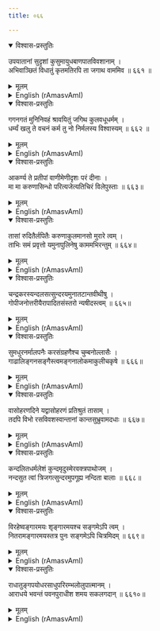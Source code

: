 ```yaml
---
title: ०६६

---
```

<div class="audioEmbed"  caption="सीतालक्ष्मी-वाचनम्" src="https://archive.org/download/nArAyaNIyam-shlokawise-audio/066/066_01.mp3"></div>
<details open><summary>विश्वास-प्रस्तुतिः</summary>

उपयातानां सुदृशां कुसुमायुधबाणपातविवशानाम् ।  
अभिवाञ्छितं विधातुं कृतमतिरपि ता जगाथ वाममिव ॥ ६६१ ॥
</details>
<details><summary>मूलम्</summary>

उपयातानां सुदृशां कुसुमायुधबाणपातविवशानाम् ।  
अभिवाञ्छितं विधातुं कृतमतिरपि ता जगाथ वाममिव ॥ ६६१ ॥
</details>





<details ><summary>English (rAmasvAmI)</summary>

Despite being inwardly intent on gratifying the wishes of those love-struck maidens, Thou didst, outwardly, give the appearance of frowning upon them for their conduct and spoke to them in an admonitory vein.


</details>

<div class="audioEmbed"  caption="सीतालक्ष्मी-वाचनम्" src="https://archive.org/download/nArAyaNIyam-shlokawise-audio/066/066_02.mp3"></div>
<details open><summary>विश्वास-प्रस्तुतिः</summary>

गगनगतं मुनिनिवहं श्रावयितुं जगिथ कुलवधूधर्मम् ।  
धर्म्यं खलु ते वचनं कर्म तु नो निर्मलस्य विश्वास्यम् ॥ ६६२ ॥
</details>
<details><summary>मूलम्</summary>

गगनगतं मुनिनिवहं श्रावयितुं जगिथ कुलवधूधर्मम् ।  
धर्म्यं खलु ते वचनं कर्म तु नो निर्मलस्य विश्वास्यम् ॥ ६६२ ॥
</details>





<details ><summary>English (rAmasvAmI)</summary>

Listened to by the Sages assembled in the heavens, and through them, for the edification of the world at large, Thou didst expatiate upon the Dharma (virtues, duties, etc) of wives and mothers. Thy advice was, indeed, in the highest traditions of Dharma Shastra, but Thy deeds are not meant for emulation by mere mortals, as Thou art immaculate and free from the taint of attachments.


</details>

<div class="audioEmbed"  caption="सीतालक्ष्मी-वाचनम्" src="https://archive.org/download/nArAyaNIyam-shlokawise-audio/066/066_03.mp3"></div>
<details open><summary>विश्वास-प्रस्तुतिः</summary>

आकर्ण्य ते प्रतीपां वाणीमेणीदृशः परं दीनाः ।  
मा मा करुणासिन्धो परित्यजेत्यतिचिरं विलेपुस्ताः ॥ ६६३॥
</details>
<details><summary>मूलम्</summary>

आकर्ण्य ते प्रतीपां वाणीमेणीदृशः परं दीनाः ।  
मा मा करुणासिन्धो परित्यजेत्यतिचिरं विलेपुस्ताः ॥ ६६३॥
</details>





<details ><summary>English (rAmasvAmI)</summary>

Taken aback by Thy adverse counsel, those doe-eyed ones were overwhelmed with grief and earnestly implored Thee not to forsake them.


</details>

<div class="audioEmbed"  caption="सीतालक्ष्मी-वाचनम्" src="https://archive.org/download/nArAyaNIyam-shlokawise-audio/066/066_04.mp3"></div>
<details open><summary>विश्वास-प्रस्तुतिः</summary>

तासां रुदितैर्लपितैः करुणाकुलमानसो मुरारे त्वम् ।  
ताभिः समं प्रवृत्तो यमुनापुलिनेषु काममभिरन्तुम् ॥ ६६४॥
</details>
<details><summary>मूलम्</summary>

तासां रुदितैर्लपितैः करुणाकुलमानसो मुरारे त्वम् ।  
ताभिः समं प्रवृत्तो यमुनापुलिनेषु काममभिरन्तुम् ॥ ६६४॥
</details>





<details ><summary>English (rAmasvAmI)</summary>

Moved by their lamentations and entreaties, O Slayer of Mura ! Thou didst, out of compassion, deign to engage without reserve in amorous sports with them, on the sandy stretches on the banks of  the Yamuna river.


</details>

<div class="audioEmbed"  caption="सीतालक्ष्मी-वाचनम्" src="https://archive.org/download/nArAyaNIyam-shlokawise-audio/066/066_05.mp3"></div>
<details open><summary>विश्वास-प्रस्तुतिः</summary>

चन्द्रकरस्यन्दलसत्सुन्दरयमुनातटान्तवीथीषु ।  
गोपीजनोत्तरीयैरापादितसंस्तरो न्यषीदस्त्वम् ॥ ६६५॥
</details>
<details><summary>मूलम्</summary>

चन्द्रकरस्यन्दलसत्सुन्दरयमुनातटान्तवीथीषु ।  
गोपीजनोत्तरीयैरापादितसंस्तरो न्यषीदस्त्वम् ॥ ६६५॥
</details>





<details ><summary>English (rAmasvAmI)</summary>

On those sandy stretches, illumined by the moon's rays, Thou didst, then, sit on a cushion fashioned out of the upper garments of those Gopis.


</details>

<div class="audioEmbed"  caption="सीतालक्ष्मी-वाचनम्" src="https://archive.org/download/nArAyaNIyam-shlokawise-audio/066/066_06.mp3"></div>
<details open><summary>विश्वास-प्रस्तुतिः</summary>

सुमधुरनर्मालपनैः करसंग्रहणैश्च चुम्बनोल्लासैः ।  
गाढालिङ्गनसङ्गैस्त्वमङ्गनालोकमाकुलीचकृषे ॥ ६६६॥
</details>
<details><summary>मूलम्</summary>

सुमधुरनर्मालपनैः करसंग्रहणैश्च चुम्बनोल्लासैः ।  
गाढालिङ्गनसङ्गैस्त्वमङ्गनालोकमाकुलीचकृषे ॥ ६६६॥
</details>





<details ><summary>English (rAmasvAmI)</summary>

With sweet, playful conversation, linking of hands, amorous kisses and warm embraces, Thou didst make those maidens ecstatic.


</details>

<div class="audioEmbed"  caption="सीतालक्ष्मी-वाचनम्" src="https://archive.org/download/nArAyaNIyam-shlokawise-audio/066/066_07.mp3"></div>
<details open><summary>विश्वास-प्रस्तुतिः</summary>

वासोहरणदिने यद्वासोहरणं प्रतिश्रुतं तासाम् ।  
तदपि विभो रसविवशस्वान्तानां कान्तसुभ्रुवामदधाः ॥ ६६७॥
</details>
<details><summary>मूलम्</summary>

वासोहरणदिने यद्वासोहरणं प्रतिश्रुतं तासाम् ।  
तदपि विभो रसविवशस्वान्तानां कान्तसुभ्रुवामदधाः ॥ ६६७॥
</details>





<details ><summary>English (rAmasvAmI)</summary>

To those pretty damsels, whose minds were steeped in bliss, O Lord of Charming Aspect ! Thou didst, on that occasion, redeem Thy promise made when taking their clothes away, by erasing their sense of "I" and "Mine".


</details>

<div class="audioEmbed"  caption="सीतालक्ष्मी-वाचनम्" src="https://archive.org/download/nArAyaNIyam-shlokawise-audio/066/066_08.mp3"></div>
<details open><summary>विश्वास-प्रस्तुतिः</summary>

कन्दलितधर्मलेशं कुन्दमृदुस्मेरवक्त्रपाथोजम् ।  
नन्दसुत त्वां त्रिजगत्सुन्दरमुपगूह्य नन्दिता बालाः ॥ ६६८॥
</details>
<details><summary>मूलम्</summary>

कन्दलितधर्मलेशं कुन्दमृदुस्मेरवक्त्रपाथोजम् ।  
नन्दसुत त्वां त्रिजगत्सुन्दरमुपगूह्य नन्दिता बालाः ॥ ६६८॥
</details>





<details ><summary>English (rAmasvAmI)</summary>

O Son of Nanda ! Embracing Thee, the most beautiful in all the three worlds, with a lotus-like face beaming with a soft, jasmine-like smile, and drops of sweat glistening on Thy body, those damsels were transported to heights of ecstasy.


</details>

<div class="audioEmbed"  caption="सीतालक्ष्मी-वाचनम्" src="https://archive.org/download/nArAyaNIyam-shlokawise-audio/066/066_09.mp3"></div>
<details open><summary>विश्वास-प्रस्तुतिः</summary>

विरहेष्वङ्गारमयः शृङ्गारमयश्च सङ्गमेऽपि त्वम् ।  
नितरामङ्गारमयस्तत्र पुनः सङ्गमेऽपि चित्रमिदम् ॥ ६६९॥
</details>
<details><summary>मूलम्</summary>

विरहेष्वङ्गारमयः शृङ्गारमयश्च सङ्गमेऽपि त्वम् ।  
नितरामङ्गारमयस्तत्र पुनः सङ्गमेऽपि चित्रमिदम् ॥ ६६९॥
</details>





<details ><summary>English (rAmasvAmI)</summary>

Thou, who, in separation, art like burning embers (unbearably hot), and, in union, the very personification of amorousness, wert, to the Gopis, immensely delighting in union, too. O, How marvellous !


</details>

<div class="audioEmbed"  caption="सीतालक्ष्मी-वाचनम्" src="https://archive.org/download/nArAyaNIyam-shlokawise-audio/066/066_10.mp3"></div>
<details open><summary>विश्वास-प्रस्तुतिः</summary>

राधातुङ्गपयोधरसाधुपरिरम्भलोलुपात्मानम् ।  
आराधये भवन्तं पवनपुराधीश शमय सकलगदान् ॥ ६६१०॥
</details>
<details><summary>मूलम्</summary>

राधातुङ्गपयोधरसाधुपरिरम्भलोलुपात्मानम् ।  
आराधये भवन्तं पवनपुराधीश शमय सकलगदान् ॥ ६६१०॥
</details>

<details ><summary>English (rAmasvAmI)</summary>

O Lord of Guruvayur ! I worship Thee, who does thirst for the warm embraces of Radha's bulging breasts; may Thou eradicate all my diseases.


</details>

